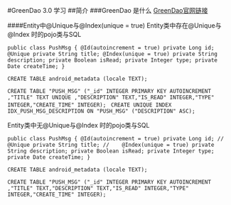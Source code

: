 #GreenDao 3.0 学习
##简介
###GreenDao 是什么
[GreenDao官网链接](http://greenrobot.org/greendao/) 

####Entity中@Unique与@Index(unique = true)
Entity类中存在@Unique与@Index 时的pojo类与SQL

`public class PushMsg {
    @Id(autoincrement = true)
    private Long id;
    @Unique
    private String title;
    @Index(unique = true)
    private String description;
    private Boolean isRead;
    private Integer type;
    private Date createTime;
}`

`CREATE TABLE android_metadata (locale TEXT);`

`CREATE TABLE "PUSH_MSG" ("_id" INTEGER PRIMARY KEY AUTOINCREMENT ,"TITLE" TEXT UNIQUE ,"DESCRIPTION" TEXT,"IS_READ" INTEGER,"TYPE" INTEGER,"CREATE_TIME" INTEGER);
`
`CREATE UNIQUE INDEX IDX_PUSH_MSG_DESCRIPTION ON "PUSH_MSG" ("DESCRIPTION" ASC);`

Entity类中无@Unique与@Index 时的pojo类与SQL

`public class PushMsg {
    @Id(autoincrement = true)
    private Long id;
//    @Unique
    private String title;
//    @Index(unique = true)
    private String description;
    private Boolean isRead;
    private Integer type;
    private Date createTime;
}`

`CREATE TABLE android_metadata (locale TEXT);`

`CREATE TABLE "PUSH_MSG" ("_id" INTEGER PRIMARY KEY AUTOINCREMENT ,"TITLE" TEXT,"DESCRIPTION" TEXT,"IS_READ" INTEGER,"TYPE" INTEGER,"CREATE_TIME" INTEGER);
`

